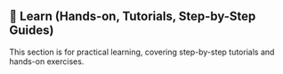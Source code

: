 
## 📖 Learn (Hands-on, Tutorials, Step-by-Step Guides)
  
This section is for practical learning, covering step-by-step tutorials and hands-on exercises.  

<!-- - **Building a REST API with Django & DRF**  
- **Creating a Flask Web App with Authentication**  
- **Developing an Async API using FastAPI**  
- **Deploying a Python Web App with Docker & Nginx**  
- **Setting Up Django with PostgreSQL & Redis**  
- **Integrating WebSockets for Real-Time Communication**  
- **Building a Microservices Architecture with FastAPI & RabbitMQ**  
- **Implementing CI/CD for Django Projects using GitHub Actions**  
- **Optimizing SQL Queries in Django ORM & SQLAlchemy**   -->
